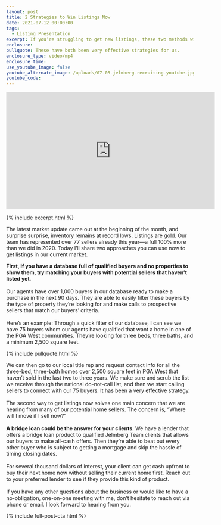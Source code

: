 ```yaml
---
layout: post
title: 2 Strategies to Win Listings Now
date: 2021-07-12 00:00:00
tags:
  - Listing Presentation
excerpt: If you’re struggling to get new listings, these two methods will help you.
enclosure:
pullquote: These have both been very effective strategies for us.
enclosure_type: video/mp4
enclosure_time:
use_youtube_image: false
youtube_alternate_image: /uploads/07-08-jelmberg-recruiting-youtube.jpg
youtube_code:
---
```

<iframe src="https://www.youtube.com/embed/VFqKgKaXbFc?rel=0" width="560" height="315" frameborder="0" allowfullscreen="allowfullscreen"></iframe>

{% include excerpt.html %}

The latest market update came out at the beginning of the month, and surprise surprise, inventory remains at record lows. Listings are gold. Our team has represented over 77 sellers already this year—a full 100% more than we did in 2020. Today I’ll share two approaches you can use now to get listings in our current market.

**First, If you have a database full of qualified buyers and no properties to show them, try matching your buyers with potential sellers that haven’t listed yet**.<br>&nbsp;<br>Our agents have over 1,000 buyers in our database ready to make a purchase in the next 90 days. They are able to easily filter these buyers by the type of property they’re looking for and make calls to prospective sellers that match our buyers’ criteria.<br>&nbsp;<br>Here’s an example: Through a quick filter of our database, I can see we have 75 buyers whom our agents have qualified that want a home in one of the PGA West communities. They’re looking for three beds, three baths, and a minimum 2,500 square feet.

{% include pullquote.html %}

We can then go to our local title rep and request contact info for all the three-bed, three-bath homes over 2,500 square feet in PGA West that haven’t sold in the last two to three years. We make sure and scrub the list we receive through the national do-not-call list, and then we start calling sellers to connect with our 75 buyers. It has been a very effective strategy.<br>&nbsp;<br>The second way to get listings now solves one main concern that we are hearing from many of our potential home sellers. The concern is, “Where will I move if I sell now?”<br>&nbsp;<br>**A bridge loan could be the answer for your clients**. We have a lender that offers a bridge loan product to qualified Jelmberg Team clients that allows our buyers to make all-cash offers. Then they’re able to beat out every other buyer who is subject to getting a mortgage and skip the hassle of timing closing dates.<br>&nbsp;<br>For several thousand dollars of interest, your client can get cash upfront to buy their next home now without selling their current home first. Reach out to your preferred lender to see if they provide this kind of product.<br>&nbsp;<br>If you have any other questions about the business or would like to have a no-obligation, one-on-one meeting with me, don’t hesitate to reach out via phone or email. I look forward to hearing from you.

{% include full-post-cta.html %}
